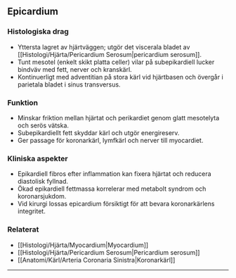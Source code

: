 ## Epicardium

### Histologiska drag
- Yttersta lagret av hjärtväggen; utgör det viscerala bladet av [[Histologi/Hjärta/Pericardium Serosum|pericardium serosum]].
- Tunt mesotel (enkelt skikt platta celler) vilar på subepikardiell lucker bindväv med fett, nerver och kranskärl.
- Kontinuerligt med adventitian på stora kärl vid hjärtbasen och övergår i parietala bladet i sinus transversus.

### Funktion
- Minskar friktion mellan hjärtat och perikardiet genom glatt mesotelyta och serös vätska.
- Subepikardiellt fett skyddar kärl och utgör energireserv.
- Ger passage för koronarkärl, lymfkärl och nerver till myocardiet.

### Kliniska aspekter
- Epikardiell fibros efter inflammation kan fixera hjärtat och reducera diastolisk fyllnad.
- Ökad epikardiell fettmassa korrelerar med metabolt syndrom och koronarsjukdom.
- Vid kirurgi lossas epicardium försiktigt för att bevara koronarkärlens integritet.

### Relaterat
- [[Histologi/Hjärta/Myocardium|Myocardium]]
- [[Histologi/Hjärta/Pericardium Serosum|Pericardium serosum]]
- [[Anatomi/Kärl/Arteria Coronaria Sinistra|Koronarkärl]]

---
